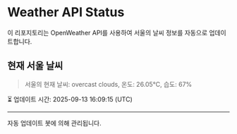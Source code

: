 
# Weather API Status

이 리포지토리는 OpenWeather API를 사용하여 서울의 날씨 정보를 자동으로 업데이트합니다.

## 현재 서울 날씨
> 서울의 현재 날씨: overcast clouds, 온도: 26.05°C, 습도: 67%

⏳ 업데이트 시간: 2025-09-13 16:09:15 (UTC)

---
자동 업데이트 봇에 의해 관리됩니다.
